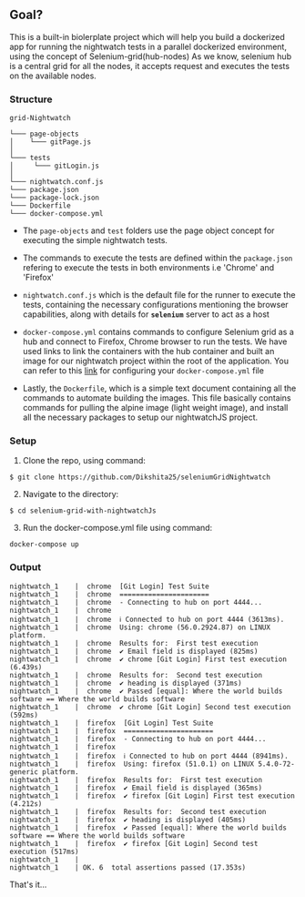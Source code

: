 ## Goal?

This is a built-in biolerplate project which will help you build a dockerized app for running the nightwatch tests in a parallel dockerized environment, using the concept of Selenium-grid(hub-nodes)
As we know, selenium hub is a central grid for all the nodes, it accepts request and executes the tests on the available nodes.

### Structure

```
grid-Nightwatch

└─── page-objects
│    └─── gitPage.js
│
└─── tests
│     └─── gitLogin.js
│
└─── nightwatch.conf.js
└─── package.json
└─── package-lock.json
└─── Dockerfile
└─── docker-compose.yml
```

- The `page-objects` and `test` folders use the page object concept for executing the simple nightwatch tests.
- The commands to execute the tests are defined within the `package.json` refering to execute the tests in both environments i.e 'Chrome' and 'Firefox'

- `nightwatch.conf.js` which is the default file for the runner to execute the tests, containing the necessary configurations mentioning the browser capabilities, along with details for **`selenium`** server to act as a host

- `docker-compose.yml` contains commands to configure Selenium grid as a hub and connect to Firefox, Chrome browser to run the tests. We have used links to link the containers with the hub container and built an image for our nightwatch project within the root of the application. You can refer to this [link](https://docs.docker.com/compose/) for configuring your `docker-compose.yml` file

- Lastly, the `Dockerfile`, which is a simple text document containing all the commands to automate building the images. This file basically contains commands for pulling the alpine image (light weight image), and install all the necessary packages to setup our nightwatchJS project.

### Setup

1. Clone the repo, using command:

```
$ git clone https://github.com/Dikshita25/seleniumGridNightwatch
```

2. Navigate to the directory:

```
$ cd selenium-grid-with-nightwatchJs
```

3. Run the docker-compose.yml file using command:

```
docker-compose up
```

### Output

```
nightwatch_1    |  chrome  [Git Login] Test Suite
nightwatch_1    |  chrome  ======================
nightwatch_1    |  chrome  - Connecting to hub on port 4444...
nightwatch_1    |  chrome
nightwatch_1    |  chrome  ℹ Connected to hub on port 4444 (3613ms).
nightwatch_1    |  chrome  Using: chrome (56.0.2924.87) on LINUX platform.
nightwatch_1    |  chrome  Results for:  First test execution
nightwatch_1    |  chrome  ✔ Email field is displayed (825ms)
nightwatch_1    |  chrome  ✔ chrome [Git Login] First test execution (6.439s)
nightwatch_1    |  chrome  Results for:  Second test execution
nightwatch_1    |  chrome  ✔ heading is displayed (371ms)
nightwatch_1    |  chrome  ✔ Passed [equal]: Where the world builds software == Where the world builds software
nightwatch_1    |  chrome  ✔ chrome [Git Login] Second test execution (592ms)
nightwatch_1    |  firefox  [Git Login] Test Suite
nightwatch_1    |  firefox  ======================
nightwatch_1    |  firefox  - Connecting to hub on port 4444...
nightwatch_1    |  firefox
nightwatch_1    |  firefox  ℹ Connected to hub on port 4444 (8941ms).
nightwatch_1    |  firefox  Using: firefox (51.0.1) on LINUX 5.4.0-72-generic platform.
nightwatch_1    |  firefox  Results for:  First test execution
nightwatch_1    |  firefox  ✔ Email field is displayed (365ms)
nightwatch_1    |  firefox  ✔ firefox [Git Login] First test execution (4.212s)
nightwatch_1    |  firefox  Results for:  Second test execution
nightwatch_1    |  firefox  ✔ heading is displayed (405ms)
nightwatch_1    |  firefox  ✔ Passed [equal]: Where the world builds software == Where the world builds software
nightwatch_1    |  firefox  ✔ firefox [Git Login] Second test execution (517ms)
nightwatch_1    |
nightwatch_1    | OK. 6  total assertions passed (17.353s)
```

That's it...
